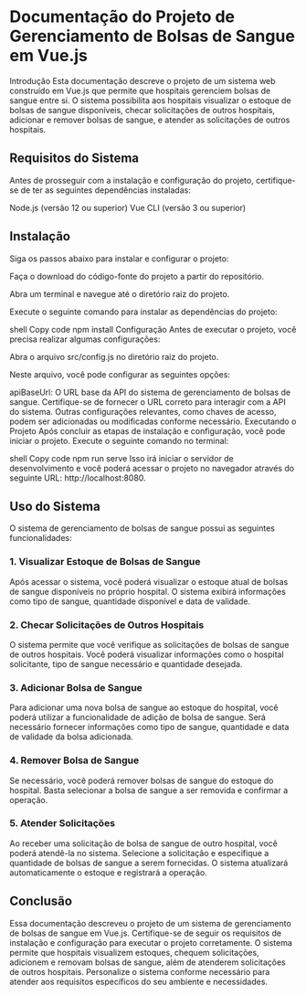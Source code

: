 # Documentação do Projeto de Gerenciamento de Bolsas de Sangue em Vue.js
Introdução
Esta documentação descreve o projeto de um sistema web construído em Vue.js que permite que hospitais gerenciem bolsas de sangue entre si. O sistema possibilita aos hospitais visualizar o estoque de bolsas de sangue disponíveis, checar solicitações de outros hospitais, adicionar e remover bolsas de sangue, e atender as solicitações de outros hospitais.

## Requisitos do Sistema
Antes de prosseguir com a instalação e configuração do projeto, certifique-se de ter as seguintes dependências instaladas:

Node.js (versão 12 ou superior)
Vue CLI (versão 3 ou superior)

## Instalação
Siga os passos abaixo para instalar e configurar o projeto:

Faça o download do código-fonte do projeto a partir do repositório.

Abra um terminal e navegue até o diretório raiz do projeto.

Execute o seguinte comando para instalar as dependências do projeto:

shell
Copy code
npm install
Configuração
Antes de executar o projeto, você precisa realizar algumas configurações:

Abra o arquivo src/config.js no diretório raiz do projeto.

Neste arquivo, você pode configurar as seguintes opções:

apiBaseUrl: O URL base da API do sistema de gerenciamento de bolsas de sangue. Certifique-se de fornecer o URL correto para interagir com a API do sistema.
Outras configurações relevantes, como chaves de acesso, podem ser adicionadas ou modificadas conforme necessário.
Executando o Projeto
Após concluir as etapas de instalação e configuração, você pode iniciar o projeto. Execute o seguinte comando no terminal:

shell
Copy code
npm run serve
Isso irá iniciar o servidor de desenvolvimento e você poderá acessar o projeto no navegador através do seguinte URL: http://localhost:8080.

## Uso do Sistema
O sistema de gerenciamento de bolsas de sangue possui as seguintes funcionalidades:

### 1. Visualizar Estoque de Bolsas de Sangue
Após acessar o sistema, você poderá visualizar o estoque atual de bolsas de sangue disponíveis no próprio hospital. O sistema exibirá informações como tipo de sangue, quantidade disponível e data de validade.

### 2. Checar Solicitações de Outros Hospitais
O sistema permite que você verifique as solicitações de bolsas de sangue de outros hospitais. Você poderá visualizar informações como o hospital solicitante, tipo de sangue necessário e quantidade desejada.

### 3. Adicionar Bolsa de Sangue
Para adicionar uma nova bolsa de sangue ao estoque do hospital, você poderá utilizar a funcionalidade de adição de bolsa de sangue. Será necessário fornecer informações como tipo de sangue, quantidade e data de validade da bolsa adicionada.

### 4. Remover Bolsa de Sangue
Se necessário, você poderá remover bolsas de sangue do estoque do hospital. Basta selecionar a bolsa de sangue a ser removida e confirmar a operação.

### 5. Atender Solicitações
Ao receber uma solicitação de bolsa de sangue de outro hospital, você poderá atendê-la no sistema. Selecione a solicitação e especifique a quantidade de bolsas de sangue a serem fornecidas. O sistema atualizará automaticamente o estoque e registrará a operação.

## Conclusão
Essa documentação descreveu o projeto de um sistema de gerenciamento de bolsas de sangue em Vue.js. Certifique-se de seguir os requisitos de instalação e configuração para executar o projeto corretamente. O sistema permite que hospitais visualizem estoques, chequem solicitações, adicionem e removam bolsas de sangue, além de atenderem solicitações de outros hospitais. Personalize o sistema conforme necessário para atender aos requisitos específicos do seu ambiente e necessidades.
